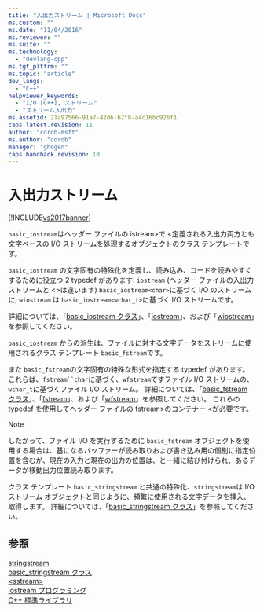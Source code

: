 ```yaml
---
title: "入出力ストリーム | Microsoft Docs"
ms.custom: ""
ms.date: "11/04/2016"
ms.reviewer: ""
ms.suite: ""
ms.technology: 
  - "devlang-cpp"
ms.tgt_pltfrm: ""
ms.topic: "article"
dev_langs: 
  - "C++"
helpviewer_keywords: 
  - "I/O [C++], ストリーム"
  - "ストリーム入出力"
ms.assetid: 21a97566-91a7-42d6-b2f8-a4c16bc926f1
caps.latest.revision: 11
author: "corob-msft"
ms.author: "corob"
manager: "ghogen"
caps.handback.revision: 10
---
```

# 入出力ストリーム
[!INCLUDE[vs2017banner](../assembler/inline/includes/vs2017banner.md)]

`basic_iostream`はヘッダー ファイルの istream\>で \<定義される入出力両方とも文字ベースの I\/O ストリームを処理するオブジェクトのクラス テンプレートです。  
  
 `basic_iostream` の文字固有の特殊化を定義し、読み込み、コードを読みやすくするために役立つ 2 typedef があります: `iostream` \(ヘッダー ファイルの入出力ストリームと \<\>は違います\) `basic_iostream<char>`に基づく I\/O のストリームに; `wiostream` は `basic_iostream<wchar_t>`に基づく I\/O ストリームです。  
  
 詳細については、「[basic\_iostream クラス](../standard-library/basic-iostream-class.md)」、「[iostream](../Topic/iostream.md)」、および「[wiostream](../Topic/wiostream.md)」を参照してください。  
  
 `basic_iostream` からの派生は、ファイルに対する文字データをストリームに使用されるクラス テンプレート `basic_fstream`です。  
  
 また `basic_fstream`の文字固有の特殊な形式を指定する typedef があります。  これらは、`fstream``char`に基づく、`wfstream`ですファイル I\/O ストリームの、`wchar_t`に基づくファイル I\/O ストリーム。  詳細については、「[basic\_fstream クラス](../standard-library/basic-fstream-class.md)」、「[fstream](../Topic/fstream.md)」、および「[wfstream](../Topic/wfstream.md)」を参照してください。  これらの typedef を使用してヘッダー ファイルの fstream\>のコンテナー \<が必要です。  
  
> [!NOTE]
>  したがって、ファイル I\/O を実行するために `basic_fstream` オブジェクトを使用する場合は、基になるバッファーが読み取りおよび書き込み用の個別に指定位置を含むが、現在の入力と現在の出力の位置は、と一緒に結び付けられ、あるデータが移動出力位置読み取ります。  
  
 クラス テンプレート `basic_stringstream` と共通の特殊化、`stringstream`は I\/O ストリーム オブジェクトと同じように、頻繁に使用される文字データを挿入、取得します。  詳細については、「[basic\_stringstream クラス](../standard-library/basic-stringstream-class.md)」を参照してください。  
  
## 参照  
 [stringstream](../Topic/stringstream.md)   
 [basic\_stringstream クラス](../standard-library/basic-stringstream-class.md)   
 [\<sstream\>](../standard-library/sstream.md)   
 [iostream プログラミング](../Topic/iostream%20Programming.md)   
 [C\+\+ 標準ライブラリ](../standard-library/cpp-standard-library-reference.md)